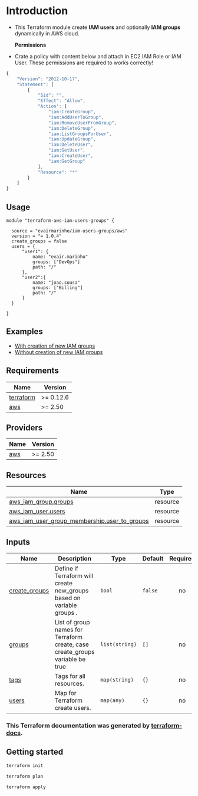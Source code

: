 # Introduction

* This Terraform module create **IAM users** and optionally **IAM groups** dynamically in AWS cloud. 

  **Permissions**

* Crate a policy with content below and attach in EC2 IAM Role or IAM User. These permissions are required to works correctly!

```javascript
{
    "Version": "2012-10-17",
    "Statement": [
        {
            "Sid": "",
            "Effect": "Allow",
            "Action": [
                "iam:CreateGroup",
                "iam:AddUserToGroup",
                "iam:RemoveUserFromGroup",
                "iam:DeleteGroup",
                "iam:ListGroupsForUser",
                "iam:UpdateGroup",
                "iam:DeleteUser",
                "iam:GetUser",
                "iam:CreateUser",
                "iam:GetGroup"
            ],
            "Resource": "*"
        }
    ]
}
```

## Usage

```text
module "terraform-aws-iam-users-groups" {

  source = "evairmarinho/iam-users-groups/aws"
  version = "= 1.0.4"
  create_groups = false
  users = {
      "user1": {
          name: "evair.marinho"
          groups: ["DevOps"]
          path: "/"
      },
      "user2":{
          name: "joao.sousa"
          groups: ["Billing"]
          path: "/"
      }
  }

}
```

## Examples

* [With creation of new IAM groups](https://github.com/evairmarinho/terraform-aws-iam-users-groups/blob/main/examples/with_new_groups.tf)
* [Without creation of new IAM groups](https://github.com/evairmarinho/terraform-aws-iam-users-groups/blob/main/examples/without_new_groups.tf)

<!-- BEGIN_TF_DOCS -->
## Requirements

| Name | Version |
|------|---------|
| <a name="requirement_terraform"></a> [terraform](#requirement\_terraform) | >= 0.12.6 |
| <a name="requirement_aws"></a> [aws](#requirement\_aws) | >= 2.50 |

## Providers

| Name | Version |
|------|---------|
| <a name="provider_aws"></a> [aws](#provider\_aws) | >= 2.50 |

## Resources

| Name | Type |
|------|------|
| [aws_iam_group.groups](https://registry.terraform.io/providers/hashicorp/aws/latest/docs/resources/iam_group) | resource |
| [aws_iam_user.users](https://registry.terraform.io/providers/hashicorp/aws/latest/docs/resources/iam_user) | resource |
| [aws_iam_user_group_membership.user_to_groups](https://registry.terraform.io/providers/hashicorp/aws/latest/docs/resources/iam_user_group_membership) | resource |

## Inputs

| Name | Description | Type | Default | Required |
|------|-------------|------|---------|:--------:|
| <a name="input_create_groups"></a> [create\_groups](#input\_create\_groups) | Define if Terraform will create new\_groups based on variable groups . | `bool` | `false` | no |
| <a name="input_groups"></a> [groups](#input\_groups) | List of group names for Terraform create, case create\_groups variable be true | `list(string)` | `[]` | no |
| <a name="input_tags"></a> [tags](#input\_tags) | Tags for all resources. | `map(string)` | `{}` | no |
| <a name="input_users"></a> [users](#input\_users) | Map for Terraform create users. | `map(any)` | `{}` | no |
<!-- END_TF_DOCS -->

### This Terraform documentation was generated by [terraform-docs](https://github.com/terraform-docs/terraform-docs).

## Getting started

```bash
terraform init

terraform plan

terraform apply
```

